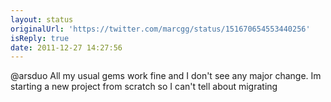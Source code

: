 ```yaml
---
layout: status
originalUrl: 'https://twitter.com/marcgg/status/151670654553440256'
isReply: true
date: 2011-12-27 14:27:56
---
```


@arsduo All my usual gems work fine and I don't see any major change. Im starting a new project from scratch so I can't tell about migrating
